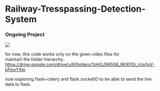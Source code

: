 # Railway-Tresspassing-Detection-System


### Ongoing Project
![](static/videos/tresspassing_detection_v1.gif)

for now, this code works only on the given video files for \
maintain the folder hierarchy..
https://drive.google.com/drive/u/6/folders/1zHGJ5R5G6_RKXFDj_rUsj1xV-kFmvYXm

now exploring flask+celery and flask socketIO to be able to send the live data to flask.